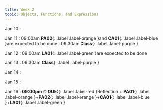 ```yaml
---
title: Week 2
topic: Objects, Functions, and Expressions
---
```

Jan 10
: [](#)

Jan 11
 : 09:00am **PA02**{: .label .label-orange }and **CA01**{: .label .label-blue }are expected to be done
 : 09:30am **Class**{: .label .label-purple }

Jan 12
 : 09:00am **LA01**{: .label .label-green }are expected to be done


Jan 13
 : 09:30am **Class**{: .label .label-purple }

Jan 14
: [](#)

Jan 15
: [](#)

Jan 16
 : **09:00pm** ⏰  **DUE:**{: .label .label-red }Reflection + **PA01**{: .label .label-orange }+**PA02**{: .label .label-orange }+**CA01**{: .label .label-blue }+**LA01**{: .label .label-green } 

